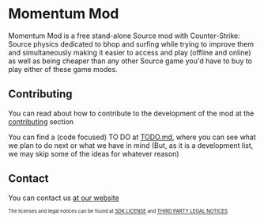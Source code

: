 # Momentum Mod

Momentum Mod is a free stand-alone Source mod with Counter-Strike: Source physics
dedicated to bhop and surfing while trying to improve them and simultaneously making
it easier to access and play (offline and online) as well as being cheaper
than any other Source game you'd have to buy to play either of these game modes.

## Contributing

You can read about how to contribute to the development of the mod
at the [contributing](CONTRIBUTING.md) section

You can find a (code focused) TO DO at [TODO.md](TODO.md), where you can see what we
plan to do next or what we have in mind (But, as it is a development list, we may skip some
of the ideas for whatever reason)


## Contact
You can contact us [at our website](http://momentum-mod.org/contact)

<sub><sub>The licenses and legal notices can be found at [SDK LICENSE](LICENSE) and [THIRD PARTY LEGAL NOTICES](thirdpartylegalnotices.txt)</sub></sub>

